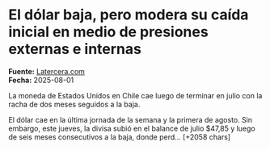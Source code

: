 # El dólar baja, pero modera su caída inicial en medio de presiones externas e internas

**Fuente:** [Latercera.com](https://www.latercera.com/pulso/noticia/el-valor-del-dolar-hoy-en-chile-el-1-de-agosto-del-2025/)  
**Fecha:** 2025-08-01

La moneda de Estados Unidos en Chile cae luego de terminar en julio con la racha de dos meses seguidos a la baja.

El dólar cae en la última jornada de la semana y la primera de agosto. Sin embargo, este jueves, la divisa subió en el balance de julio $47,85 y luego de seis meses consecutivos a la baja, donde perd… [+2058 chars]
